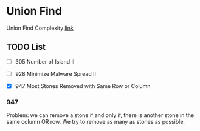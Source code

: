 # Union Find
Union Find Complexity [link](https://leetcode.com/problems/most-stones-removed-with-same-row-or-column/discuss/197668/Count-the-Number-of-Islands-O(N))

## TODO List

- [ ] 305 Number of Island II
- [ ] 928 Minimize Malware Spread II
- [x] 947 Most Stones Removed with Same Row or Column



### 947
Problem:
we can remove a stone if and only if,
there is another stone in the same column OR row.
We try to remove as many as stones as possible.
